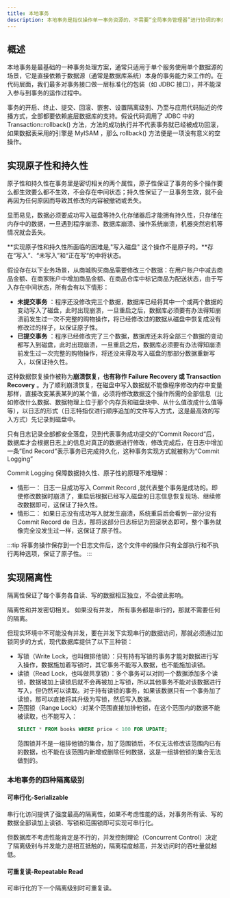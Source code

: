 ```yaml
---
title: 本地事务
description: 本地事务是指仅操作单一事务资源的，不需要“全局事务管理器”进行协调的事务。
---
```


## 概述

本地事务是最基础的一种事务处理方案，通常只适用于单个服务使用单个数据源的场景，它是直接依赖于数据源（通常是数据库系统）本身的事务能力来工作的。在代码层面，我们最多对事务接口做一层标准化的包装（如
JDBC 接口），并不能深入参与到事务的运作过程中。

事务的开启、终止、提交、回滚、嵌套、设置隔离级别、乃至与应用代码贴近的传播方式，全部都要依赖底层数据库的支持。假设代码调用了
JDBC 中的 Transaction::rollback() 方法，方法的成功执行并不代表事务就已经被成功回滚，如果数据表采用的引擎是 MyISAM ，那么
rollback() 方法便是一项没有意义的空操作。

## 实现原子性和持久性

原子性和持久性在事务里是密切相关的两个属性，原子性保证了事务的多个操作要么都生效要么都不生效，不会存在中间状态；持久性保证了一旦事务生效，就不会再因为任何原因而导致其修改的内容被撤销或丢失。

显而易见，数据必须要成功写入磁盘等持久化存储器后才能拥有持久性，只存储在内存中的数据，一旦遇到程序崩溃、数据库崩溃、操作系统崩溃，机器突然宕机等情况就会丢失。

**实现原子性和持久性所面临的困难是,"写入磁盘" 这个操作不是原子的。**存在“写入”、“未写入”和“正在写“的中将状态。

假设存在以下业务场景，从商城购买商品需要修改三个数据：在用户账户中减去商品金额、在商家账户中增加商品金额、在商品仓库中标记商品为配送状态，由于写入存在中间状态，所有会有以下情形：

* **未提交事务**
  ：程序还没修改完三个数据，数据库已经将其中一个或两个数据的变动写入了磁盘，此时出现崩溃，一旦重启之后，数据库必须要有办法得知崩溃前发生过一次不完整的购物操作，将已经修改过的数据从磁盘中恢复成没有修改过的样子，以保证原子性。
* **已提交事务**
  ：程序已经修改完了三个数据，数据库还未将全部三个数据的变动都写入到磁盘，此时出现崩溃，一旦重启之后，数据库必须要有办法得知崩溃前发生过一次完整的购物操作，将还没来得及写入磁盘的那部分数据重新写入，以保证持久性。

这种数据恢复操作被称为**崩溃恢复，也有称作 Failure Recovery 或 Transaction Recovery**
。为了顺利崩溃恢复，在磁盘中写入数据就不能像程序修改内存中变量那样，直接改变某表某列的某个值，必须将修改数据这个操作所需的全部信息（比如修改什么数据、数据物理上位于那个内存页和磁盘块中、从什么值改成什么值等等），以日志的形式（日志特指仅进行顺序追加的文件写入方式，这是最高效的写入方式）先记录到磁盘中。

只有日志记录全部都安全落盘，见到代表事务成功提交的”Commit Record“后，数据库才会根据日志上的信息对真正的数据进行修改，修改完成后，在日志中增加一条”End
Record”表示事务已完成持久化，这种事务实现方式就被称为“Commit Logging”

Commit Logging 保障数据持久性、原子性的原理不难理解：

* 情形一： 日志一旦成功写入 Commit Record ,就代表整个事务是成功的。即使修改数据时崩溃了，重启后根据已经写入磁盘的日志信息恢复现场、继续修改数据即可，这保证了持久性。
* 情形二： 如果日志没有成功写入就发生崩溃，系统重启后会看到一部分没有 Commit Record de
  日志，那将这部分日志标记为回滚状态即可，整个事务就像完全没发生过一样，这保证了原子性。

:::tip
将事务操作保存到一个日志文件后，这个文件中的操作只有全部执行和不执行两种选项，保证了原子性。
:::

## 实现隔离性

隔离性保证了每个事务各自读、写的数据相互独立，不会彼此影响。

隔离性和并发密切相关。 如果没有并发， 所有事务都是串行的，那就不需要任何的隔离。

但现实环境中不可能没有并发，要在并发下实现串行的数据访问，那就必须通过加锁同步的方式，现代数据库提供了以下三种锁：

* 写锁（Write Lock，也叫做排他锁）：只有持有写锁的事务才能对数据进行写入操作，数据施加着写锁时，其它事务不能写入数据，也不能施加读锁。
* 读锁（Read
  Lock，也叫做共享锁）：多个事务可以对同一个数据添加多个读锁，数据被加上读锁后就不会再被加上写锁，所以其他事务不能对该数据进行写入，但仍然可以读取。对于持有读锁的事务，如果该数据只有一个事务加了读锁，那可以直接将其升级为写锁，然后写入数据。
* 范围锁（Range Lock）:对某个范围直接加排他锁，在这个范围内的数据不能被读取，也不能写入：
  ```sql
  SELECT * FROM books WHERE price < 100 FOR UPDATE;
  ```
  范围锁并不是一组排他锁的集合，加了范围锁后，不仅无法修改该范围内已有的数据，也不能在该范围内新增或删除任何数据，这是一组排他锁的集合无法做到的。

### 本地事务的四种隔离级别

#### 可串行化-Serializable

串行化访问提供了强度最高的隔离性，如果不考虑性能的话，对事务所有读、写的数据全部读加上读锁、写锁和范围锁即可实现可串行化。

但数据库不考虑性能肯定是不行的，并发控制理论（Concurrent Control）决定了隔离级别与并发能力是相互抵触的，隔离程度越高，并发访问时的吞吐量就越低。

#### 可重复读-Repeatable Read

可串行化的下一个隔离级别时可重复读。